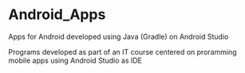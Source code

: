 # Android_Apps
 Apps for Android developed using Java (Gradle) on Android Studio


Programs developed as part of an IT course centered on proramming mobile apps using Android Studio as IDE 


